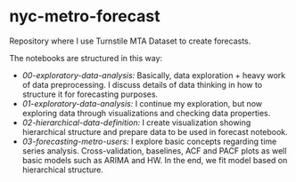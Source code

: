 # nyc-metro-forecast

Repository where I use Turnstile MTA Dataset to create forecasts.

The notebooks are structured in this way:

 - *00-exploratory-data-analysis:* Basically, data exploration + heavy work of data preprocessing. I discuss details of data thinking in how to structure it
 for forecasting purposes.
 - *01-exploratory-data-analysis:* I continue my exploration, but now exploring data through visualizations and checking data properties.
 - *02-hierarchical-data-definition:* I create visualization showing hierarchical structure and prepare data to be used in forecast notebook.
 - *03-forecasting-metro-users:* I explore basic concepts regarding time series analysis. Cross-validation, baselines, ACF and PACF plots as well basic models
 such as ARIMA and HW. In the end, we fit model based on hierarchical structure.

